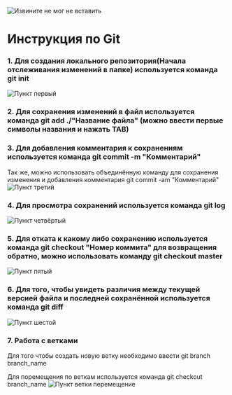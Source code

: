 ![Извините не мог не вставить](Rm.jpg)
# Инструкция по Git
 ### 1. Для создания локального репозитория(Начала отслеживания изменений в папке) используется команда git init
 ![Пункт первый](punkt_1.png)
 ### 2. Для сохранения изменений в файл используется команда git add ./"Название файла" (можно ввести первые символы названия и нажать TAB)
 ### 3. Для добавления комментария к сохранениям используется команда git commit -m "Комментарий"
 Так же, можно использовать объединённую команду для сохранения изменения и добавления комментария git commit -am "Комментарий"
 ![Пункт третий](punkt_3.png)
### 4. Для просмотра сохранений используется команда git log
 ![Пункт четвёртый](punkt_4.png)
### 5. Для отката к какому либо сохранению используется команда git checkout "Номер коммита" для возвращения обратно, можно использовать команду git checkout master
 ![Пункт пятый](punkt_5.png)
 ### 6. Для того, чтобы увидеть различия между текущей версией файла и последней сохранённой используется команда git diff
 ![Пункт шестой](punkt_6.png)
 ### 7. Работа с ветками
 Для того чтобы создать новую ветку необходимо ввести git branch branch_name

 Для поремещения по веткам используется команда git checkout branch_name
![Пункт ветки перемещение](peremechenie.png)